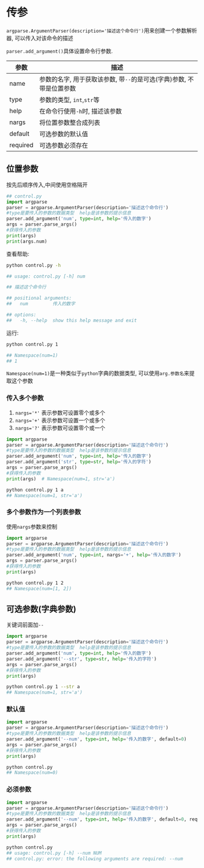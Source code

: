 # 传参



`argparse.ArgumentParser(description='描述这个命令行')`用来创建一个参数解析器, 可以传入对该命令的描述


`parser.add_argument()`具体设置命令行参数.

参数|描述
--|--
name|参数的名字, 用于获取该参数, 带`--`的是可选(字典)参数, 不带是位置参数
type|参数的类型, `int`,`str`等
help|在命令行使用`-h`时, 描述该参数
nargs|将位置参数整合成列表
default|可选参数的默认值
required|可选参数必须存在







## 位置参数
按先后顺序传入,中间使用空格隔开

```python
## control.py
import argparse
parser = argparse.ArgumentParser(description='描述这个命令行')
#type是要传入的参数的数据类型  help是该参数的提示信息
parser.add_argument('num', type=int, help='传入的数字')
args = parser.parse_args()
#获得传入的参数
print(args)
print(args.num)
```

查看帮助:

```sh
python control.py -h

## usage: control.py [-h] num

## 描述这个命令行

## positional arguments:
##   num         传入的数字

## options:
##   -h, --help  show this help message and exit
```

运行:

```sh
python control.py 1 

## Namespace(num=1)
## 1
```
`Namespace(num=1)`是一种类似于`python`字典的数据类型, 可以使用`arg.参数名`来提取这个参数


### 传入多个参数

1. `nargs='*'` 表示参数可设置零个或多个
2. `nargs='+'` 表示参数可设置一个或多个
3. `nargs='?'`  表示参数可设置零个或一个


```python
import argparse
parser = argparse.ArgumentParser(description='描述这个命令行')
#type是要传入的参数的数据类型  help是该参数的提示信息
parser.add_argument('num', type=int, help='传入的数字')
parser.add_argument('str', type=str, help='传入的字符')
args = parser.parse_args()
#获得传入的参数
print(args)  # Namespace(num=1, str='a')
```



```sh
python control.py 1 a
## Namespace(num=1, str='a')
```

### 多个参数作为一个列表参数
使用`nargs`参数来控制

```python
import argparse
parser = argparse.ArgumentParser(description='描述这个命令行')
#type是要传入的参数的数据类型  help是该参数的提示信息
parser.add_argument('num', type=int, nargs='+', help='传入的数字')
args = parser.parse_args()
#获得传入的参数
print(args)

```

```sh
python control.py 1 2
## Namespace(num=[1, 2])
```


## 可选参数(字典参数)
关键词前面加`--`

```python
import argparse
parser = argparse.ArgumentParser(description='描述这个命令行')
#type是要传入的参数的数据类型  help是该参数的提示信息
parser.add_argument('num', type=int, help='传入的数字')
parser.add_argument('--str', type=str, help='传入的字符')
args = parser.parse_args()
#获得传入的参数
print(args)
```


```sh
python control.py 1 --str a
## Namespace(num=1, str='a')
```


### 默认值


```python
import argparse
parser = argparse.ArgumentParser(description='描述这个命令行')
#type是要传入的参数的数据类型  help是该参数的提示信息
parser.add_argument('--num', type=int, help='传入的数字', default=0)
args = parser.parse_args()
#获得传入的参数
print(args)

```


```sh
python control.py
## Namespace(num=0)

```

### 必须参数
```python
import argparse
parser = argparse.ArgumentParser(description='描述这个命令行')
#type是要传入的参数的数据类型  help是该参数的提示信息
parser.add_argument('--num', type=int, help='传入的数字', default=0, required=True)
args = parser.parse_args()
#获得传入的参数
print(args)

```


```sh
python control.py
## usage: control.py [-h] --num NUM
## control.py: error: the following arguments are required: --num
```